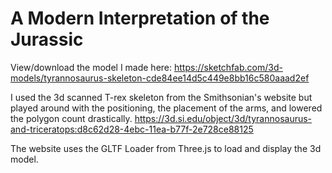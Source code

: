 # A Modern Interpretation of the Jurassic


 View/download the model I made here:
 https://sketchfab.com/3d-models/tyrannosaurus-skeleton-cde84ee14d5c449e8bb16c580aaad2ef
 
I used the 3d scanned T-rex skeleton from the Smithsonian's website but played around with the positioning, the placement of the arms, and lowered the polygon count drastically. https://3d.si.edu/object/3d/tyrannosaurus-and-triceratops:d8c62d28-4ebc-11ea-b77f-2e728ce88125

The website uses the GLTF Loader from Three.js to load and display the 3d model. 
